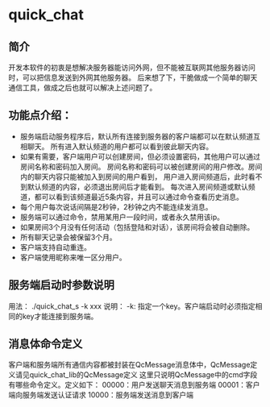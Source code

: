# quick_chat

## 简介
  开发本软件的初衷是想解决服务器能访问外网，但不能被互联网其他服务器访问时，可以把信息发送到外网其他服务器。
  后来想了下，干脆做成一个简单的聊天通信工具，做成之后也就可以解决上述问题了。
## 功能点介绍：
- 服务端启动服务程序后，默认所有连接到服务器的客户端都可以在默认频道互相聊天。
所有进入默认频道的用户都可以看到彼此聊天内容。
- 如果有需要，客户端用户可以创建房间，但必须设置密码，其他用户可以通过房间名称和密码加入房间。
房间名称和密码可以被创建房间的用户修改。房间内的聊天内容只能被加入到房间的用户看到，
用户进入房间频道后，此时看不到默认频道的内容，必须退出房间后才能看到。
每次进入房间频道或默认频道，都可以看到该频道最近5条内容，并且可以通过命令查看历史消息。
- 每个用户每次说话间隔是2秒钟，2秒钟之内不能连续发消息。
- 服务端可以通过命令，禁用某用户一段时间，或者永久禁用该ip。
- 如果房间3个月没有任何活动（包括登陆和对话），该房间将会被自动删除。
- 所有聊天记录会被保留3个月。
- 客户端支持自动重连。
- 客户端使用昵称来唯一区分用户。


## 服务端启动时参数说明
用法：
  ./quick_chat_s -k xxx
说明：
  -k: 指定一个key。客户端启动时必须指定相同的key才能连接到服务端。

## 消息体命令定义
客户端和服务端所有通信内容都被封装在QcMessage消息体中，QcMessage定义请见quick_chat_lib的QcMessage定义
这里只说明QcMessage中的cmd字段有哪些命令定义。定义如下：
00000：用户发送聊天消息到服务端
00001：客户端向服务端发送认证请求
10000：服务端发送消息到客户端
